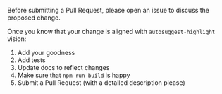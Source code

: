 Before submitting a Pull Request, please open an issue to discuss the proposed change.

Once you know that your change is aligned with `autosuggest-highlight` vision:

1. Add your goodness
2. Add tests
3. Update docs to reflect changes
4. Make sure that `npm run build` is happy
5. Submit a Pull Request (with a detailed description please)
